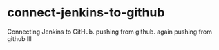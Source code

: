 # connect-jenkins-to-github
Connecting Jenkins to GitHub.
pushing from github.
again pushing from github
llll
